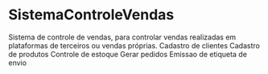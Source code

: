 # SistemaControleVendas
Sistema de controle de vendas, para controlar vendas realizadas em plataformas de terceiros ou vendas próprias.
Cadastro de clientes
Cadastro de produtos
Controle de estoque
Gerar pedidos
Emissao de etiqueta de envio
